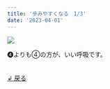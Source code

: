 ```yaml
---
title: '歩みやすくなる　1/3'
date: '2023-04-01'
---
```

![](/images/a_04_.jpg)

➍よりも④の方が、いい呼吸です。

　  
[ ↲ 戻る ](/posts/00)
